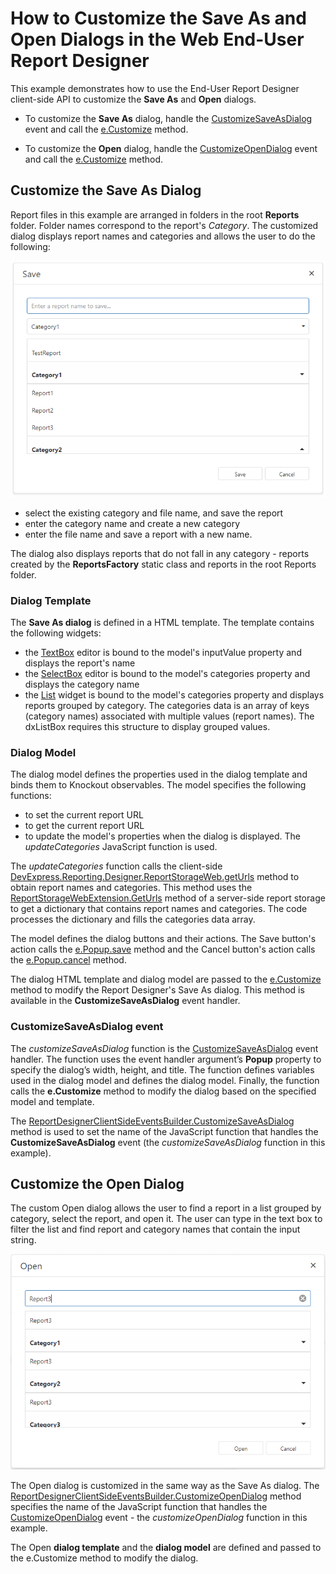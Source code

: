 # How to Customize the Save As and Open Dialogs in the Web End-User Report Designer    

This example demonstrates how to use the End-User Report Designer client-side API to customize the **Save As** and **Open** dialogs. 

* To customize the **Save As** dialog, handle the [CustomizeSaveAsDialog](https://docs.devexpress.com/XtraReports/js-ASPxClientReportDesigner?p=netframework#js_aspxclientreportdesigner_customizesaveasdialog) event and call the [e.Customize](https://docs.devexpress.com/XtraReports/js-ASPxClientReportDesignerCustomizeSaveAsDialogEventArgs#js_aspxclientreportdesignercustomizesaveasdialogeventargs_customize_template_model_) method.

* To customize the **Open** dialog, handle the [CustomizeOpenDialog](https://docs.devexpress.com/XtraReports/js-ASPxClientReportDesigner?p=netframework#js_aspxclientreportdesigner_customizeopendialog) event and call the [e.Customize](https://docs.devexpress.com/XtraReports/js-ASPxClientReportDesignerCustomizeOpenDialogEventArgs#js_aspxclientreportdesignercustomizeopendialogeventargs_customize_template_model_) method.

## Customize the Save As Dialog    

Report files in this example are arranged in folders in the root **Reports** folder. Folder names correspond to the report's _Category_.  The customized dialog displays report names and categories and allows the user to do the following: 

![Custom Save As Dialog](images/save-as-dialog.png)


* select the existing category and file name, and save the report  
* enter the category name and create a new category 
* enter the file name and save a report with a new name. 

The dialog also displays reports that do not fall in any category - reports created by the **ReportsFactory** static class and reports in the root Reports folder.   

### Dialog Template    

The **Save As dialog** is defined in a HTML template. The template contains the following widgets: 

* the [TextBox](https://js.devexpress.com/Documentation/Guide/Widgets/TextBox/Overview/) editor is bound to the model's inputValue property and displays the report's name 
* the [SelectBox](https://js.devexpress.com/Documentation/Guide/Widgets/SelectBox/Overview/) editor is bound to the model's categories property and displays the category name 
* the [List](https://js.devexpress.com/Documentation/Guide/Widgets/List/Overview/) widget is bound to the model's categories property and displays reports grouped by category. The categories data is an array of keys (category names) associated with multiple values (report names). The dxListBox  requires this structure to display grouped values. 
  

### Dialog Model   

The dialog model defines the properties used in the dialog template and binds them to Knockout observables. The model specifies the following functions: 

* to set the current report URL 
* to get the current report URL 
* to update the model's properties when the dialog is displayed. The _updateCategories_ JavaScript function is used. 

The _updateCategories_ function calls the client-side [DevExpress.Reporting.Designer.ReportStorageWeb.getUrls](https://docs.devexpress.com/XtraReports/js-ASPxClientReportDesigner?p=netframework#js_aspxclientreportdesigner_reportstoragegeturls) method to obtain report names and categories. This method uses the [ReportStorageWebExtension.GetUrls](https://docs.devexpress.com/XtraReports/DevExpress.XtraReports.Web.Extensions.ReportStorageWebExtension.GetUrls) method of a server-side report storage to get a dictionary that contains report names and categories. The code processes the dictionary and fills the categories data array. 

The model defines the dialog buttons and their actions. The Save button's action calls the [e.Popup.save](https://docs.devexpress.com/XtraReports/js-DevExpress.Reporting.Designer.Tools.SaveAsReportDialog?p=netframework#js_devexpress_reporting_designer_tools_saveasreportdialog_save_url_) method and the Cancel button's action calls the [e.Popup.cancel](https://docs.devexpress.com/XtraReports/js-DevExpress.Reporting.Designer.Tools.ReportDialogBase#js_devexpress_reporting_designer_tools_reportdialogbase_cancel) method. 

The dialog HTML template and dialog model are passed to the [e.Customize](https://docs.devexpress.com/XtraReports/js-ASPxClientReportDesignerCustomizeSaveAsDialogEventArgs#js_aspxclientreportdesignercustomizesaveasdialogeventargs_customize_template_model_) method to modify the Report Designer's Save As dialog. This method is available in the **CustomizeSaveAsDialog** event handler. 

### CustomizeSaveAsDialog event  

The _customizeSaveAsDialog_ function is the [CustomizeSaveAsDialog](https://docs.devexpress.com/XtraReports/js-ASPxClientReportDesigner?p=netframework#js_aspxclientreportdesigner_customizesaveasdialog) event handler. The function uses the event handler argument’s **Popup** property to specify the dialog’s width, height, and title. The function defines variables used in the dialog model and defines the dialog model. Finally, the function calls the **e.Customize** method to modify the dialog based on the specified model and template.  

The [ReportDesignerClientSideEventsBuilder.CustomizeSaveAsDialog](https://docs.devexpress.com/XtraReports/DevExpress.AspNetCore.Reporting.ReportDesigner.ReportDesignerClientSideEventsBuilder.CustomizeSaveAsDialog(System.String)) method is used to set the name of the JavaScript function that handles the **CustomizeSaveAsDialog** event (the _customizeSaveAsDialog_ function in this example).  

## Customize the Open Dialog   

The custom Open dialog allows the user to find a report in a list grouped by category, select the report, and open it. The user can type in the text box to filter the list and find report and category names that contain the input string.

![Custom Open Dialog](images/open-dialog.png)

The Open dialog is customized in the same way as the Save As dialog. The [ReportDesignerClientSideEventsBuilder.CustomizeOpenDialog](https://docs.devexpress.com/XtraReports/DevExpress.AspNetCore.Reporting.ReportDesigner.ReportDesignerClientSideEventsBuilder.CustomizeOpenDialog(System.String)) method specifies the name of the JavaScript function that handles the [CustomizeOpenDialog](https://docs.devexpress.com/XtraReports/js-ASPxClientReportDesigner?p=netframework#js_aspxclientreportdesigner_customizeopendialog) event - the _customizeOpenDialog_ function in this example.  

The Open **dialog template** and the **dialog model** are defined and passed to the e.Customize method to modify the dialog.  

 